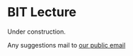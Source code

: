 # BIT Lecture

Under construction.

Any suggestions mail to [our public email](mailto:bitlecturepublic@163.com)

